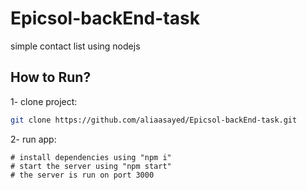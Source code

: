 # Epicsol-backEnd-task
simple contact list using nodejs

## How to Run?

1- clone project:
```bash
git clone https://github.com/aliaasayed/Epicsol-backEnd-task.git
```
2- run app: 

    # install dependencies using "npm i"
    # start the server using "npm start"
    # the server is run on port 3000